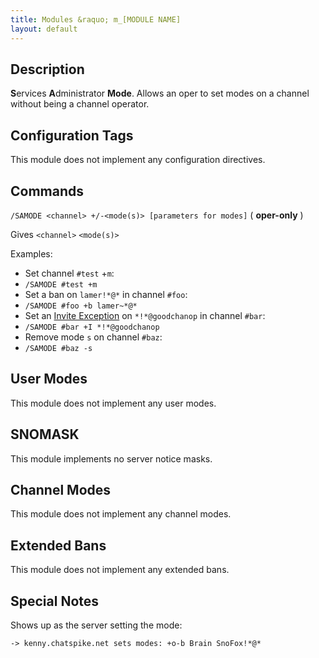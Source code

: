 ```yaml
---
title: Modules &raquo; m_[MODULE NAME]
layout: default
---
```


## Description

**S**ervices **A**dministrator **Mode**. Allows an oper to set modes on a channel without being a channel operator.

## Configuration Tags

This module does not implement any configuration directives.

## Commands

`/SAMODE <channel> +/-<mode(s)> [parameters for modes]` ( **oper-only** )

Gives `<channel>` `<mode(s)>`

Examples:

* Set channel `#test` +`m`:
 * `/SAMODE #test +m`
* Set a ban on `lamer!*@*` in channel `#foo`:
 * `/SAMODE #foo +b lamer~*@*`
* Set an [Invite Exception](inviteexception.md) on `*!*@goodchanop` in channel `#bar`:
 * `/SAMODE #bar +I *!*@goodchanop`
* Remove mode `s` on channel `#baz`:
 * `/SAMODE #baz -s`

## User Modes

This module does not implement any user modes.

## SNOMASK

This module implements no server notice masks.

## Channel Modes

This module does not implement any channel modes.

## Extended Bans

This module does not implement any extended bans.

## Special Notes

Shows up as the server setting the mode:

`-> kenny.chatspike.net sets modes: +o-b Brain SnoFox!*@*`
